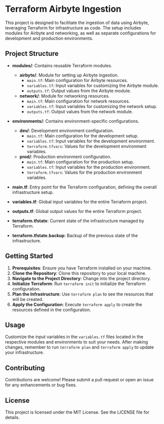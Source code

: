 # Terraform Airbyte Ingestion

This project is designed to facilitate the ingestion of data using Airbyte, leveraging Terraform for infrastructure as code. The setup includes modules for Airbyte and networking, as well as separate configurations for development and production environments.

## Project Structure

- **modules/**: Contains reusable Terraform modules.
  - **airbyte/**: Module for setting up Airbyte ingestion.
    - `main.tf`: Main configuration for Airbyte resources.
    - `variables.tf`: Input variables for customizing the Airbyte module.
    - `outputs.tf`: Output values from the Airbyte module.
  - **network/**: Module for networking resources.
    - `main.tf`: Main configuration for network resources.
    - `variables.tf`: Input variables for customizing the network setup.
    - `outputs.tf`: Output values from the network module.

- **environments/**: Contains environment-specific configurations.
  - **dev/**: Development environment configuration.
    - `main.tf`: Main configuration for the development setup.
    - `variables.tf`: Input variables for the development environment.
    - `terraform.tfvars`: Values for the development environment variables.
  - **prod/**: Production environment configuration.
    - `main.tf`: Main configuration for the production setup.
    - `variables.tf`: Input variables for the production environment.
    - `terraform.tfvars`: Values for the production environment variables.

- **main.tf**: Entry point for the Terraform configuration, defining the overall infrastructure setup.
- **variables.tf**: Global input variables for the entire Terraform project.
- **outputs.tf**: Global output values for the entire Terraform project.
- **terraform.tfstate**: Current state of the infrastructure managed by Terraform.
- **terraform.tfstate.backup**: Backup of the previous state of the infrastructure.

## Getting Started

1. **Prerequisites**: Ensure you have Terraform installed on your machine.
2. **Clone the Repository**: Clone this repository to your local machine.
3. **Navigate to the Project Directory**: Change into the project directory.
4. **Initialize Terraform**: Run `terraform init` to initialize the Terraform configuration.
5. **Plan the Infrastructure**: Use `terraform plan` to see the resources that will be created.
6. **Apply the Configuration**: Execute `terraform apply` to create the resources defined in the configuration.

## Usage

Customize the input variables in the `variables.tf` files located in the respective modules and environments to suit your needs. After making changes, remember to run `terraform plan` and `terraform apply` to update your infrastructure.

## Contributing

Contributions are welcome! Please submit a pull request or open an issue for any enhancements or bug fixes.

## License

This project is licensed under the MIT License. See the LICENSE file for details.